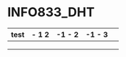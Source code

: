 # INFO833_DHT

| test | - 1   2   | -1 - 2 | -1 - 3 |   |
|------|-----------|--------|--------|---|
|      |           |        |        |   |
|      |           |        |        |   |
|      |           |        |        |   |
